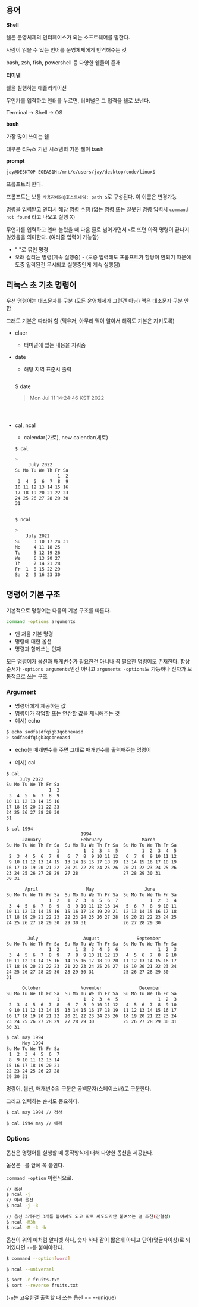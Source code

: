 ## 용어

**Shell**

쉘은 운영체제의 인터페이스가 되는 소프트웨어를 말한다.

사람이 읽을 수 있는 언어를 운영체제에게 번역해주는 것

bash, zsh, fish, powershell 등 다양한 쉘들이 존재



**터미널**

쉘을 실행하는 애플리케이션

무언가를 입력하고 엔터를 누르면, 터미널은 그 입력을 쉘로 보낸다.



Terminal -> Shell -> OS



**bash**

가장 많이 쓰이는 쉘

대부분 리눅스 기반 시스템의 기본 쉘이 bash



**prompt**

```bash
jay@DESKTOP-EOEAS1M:/mnt/c/users/jay/desktop/code/linux$ 
```

프롬프트라 한다.

프롬프트는 보통 `사용자네임@호스트네임: path $`로 구성된다. 이 이름은 변경가능

명령을 입력받고 엔터시 해당 명령 수행 (없는 명령 또는 잘못된 명령 입력시 `command not found` 라고 나오고 실행 X)

무언가를 입력하고 엔터 눌렀을 때 다음 줄로 넘어가면서 `>`로 뜨면 아직 명령이 끝나지 않았음을 의미한다. (여러줄 입력이 가능함)

- " "로 묶인 명령
- 오래 걸리는 명령(계속 실행중) - (도중 입력해도 프롬프트가 할당이 안되기 때문에 도중 입력된건 무시되고 실행중인게 계속 실행됨)



## 리눅스 초 기초 명령어

우선 명령어는 대소문자를 구분 (모든 운영체제가 그런건 아님)
맥은 대소문자 구분 안함

그래도 기본은 따라야 함 (맥유저, 아무리 맥이 알아서 해줘도 기본은 지키도록)



- claer

  - 터미널에 있는 내용을 지워줌

  

- date
  - 해당 지역 표준시 출력

	```bash
  $ date
	
	> Mon Jul 11 14:24:46 KST 2022
	```



- cal, ncal

  - calendar(가로), new calendar(세로)

  ```bash
  $ cal
  
  >
       July 2022
  Su Mo Tu We Th Fr Sa
                  1  2
   3  4  5  6  7  8  9
  10 11 12 13 14 15 16
  17 18 19 20 21 22 23
  24 25 26 27 28 29 30
  31
  
  
  $ ncal
  
  >
      July 2022
  Su     3 10 17 24 31
  Mo     4 11 18 25
  Tu     5 12 19 26
  We     6 13 20 27
  Th     7 14 21 28
  Fr  1  8 15 22 29
  Sa  2  9 16 23 30
  ```

  

## 명령어 기본 구조

기본적으로 명령어는 다음의 기본 구조를 따른다.

```bash
command -options arguments
```

- 맨 처음 기본 명령
- 명령에 대한 옵션
- 명령과 함께쓰는 인자

모든 명령어가 옵션과 매개변수가 필요한건 아니나 꼭 필요한 명령어도 존재한다.
항상 순서가 `-options arguments`인건 아니고 `arguments -options`도 가능하나 전자가 보통적으로 쓰는 구조

### Argument

- 명령어에게 제공하는 값
- 명령어가 작업할 또는 연산할 값을 제시해주는 것
- 예시) echo

```bash
$ echo sodfasdfqigb3qobneoasd
> sodfasdfqigb3qobneoasd
```

- echo는 매개변수를 주면 그대로 매개변수를 출력해주는 명령어

- 예시) cal

```bash
$ cal
     July 2022
Su Mo Tu We Th Fr Sa
                1  2
 3  4  5  6  7  8  9
10 11 12 13 14 15 16
17 18 19 20 21 22 23
24 25 26 27 28 29 30
31

$ cal 1994
                            1994
      January               February               March
Su Mo Tu We Th Fr Sa  Su Mo Tu We Th Fr Sa  Su Mo Tu We Th Fr Sa
                   1         1  2  3  4  5         1  2  3  4  5
 2  3  4  5  6  7  8   6  7  8  9 10 11 12   6  7  8  9 10 11 12
 9 10 11 12 13 14 15  13 14 15 16 17 18 19  13 14 15 16 17 18 19
16 17 18 19 20 21 22  20 21 22 23 24 25 26  20 21 22 23 24 25 26
23 24 25 26 27 28 29  27 28                 27 28 29 30 31
30 31

       April                  May                   June
Su Mo Tu We Th Fr Sa  Su Mo Tu We Th Fr Sa  Su Mo Tu We Th Fr Sa
                1  2   1  2  3  4  5  6  7            1  2  3  4
 3  4  5  6  7  8  9   8  9 10 11 12 13 14   5  6  7  8  9 10 11
10 11 12 13 14 15 16  15 16 17 18 19 20 21  12 13 14 15 16 17 18
17 18 19 20 21 22 23  22 23 24 25 26 27 28  19 20 21 22 23 24 25
24 25 26 27 28 29 30  29 30 31              26 27 28 29 30


        July                 August              September
Su Mo Tu We Th Fr Sa  Su Mo Tu We Th Fr Sa  Su Mo Tu We Th Fr Sa
                1  2      1  2  3  4  5  6               1  2  3
 3  4  5  6  7  8  9   7  8  9 10 11 12 13   4  5  6  7  8  9 10
10 11 12 13 14 15 16  14 15 16 17 18 19 20  11 12 13 14 15 16 17
17 18 19 20 21 22 23  21 22 23 24 25 26 27  18 19 20 21 22 23 24
24 25 26 27 28 29 30  28 29 30 31           25 26 27 28 29 30
31

      October               November              December
Su Mo Tu We Th Fr Sa  Su Mo Tu We Th Fr Sa  Su Mo Tu We Th Fr Sa
                   1         1  2  3  4  5               1  2  3
 2  3  4  5  6  7  8   6  7  8  9 10 11 12   4  5  6  7  8  9 10
 9 10 11 12 13 14 15  13 14 15 16 17 18 19  11 12 13 14 15 16 17
16 17 18 19 20 21 22  20 21 22 23 24 25 26  18 19 20 21 22 23 24
23 24 25 26 27 28 29  27 28 29 30           25 26 27 28 29 30 31
30 31

$ cal may 1994
      May 1994
Su Mo Tu We Th Fr Sa
 1  2  3  4  5  6  7
 8  9 10 11 12 13 14
15 16 17 18 19 20 21
22 23 24 25 26 27 28
29 30 31
```



명령어, 옵션, 매개변수의 구분은 공백문자(스페이스바)로 구분한다.

그리고 입력하는 순서도 중요하다.

```bash
$ cal may 1994 // 정상

$ cal 1994 may // 에러
```



### Options

옵션은 명령어를 실행할 때 동작방식에 대해 다양한 옵션을 제공한다.

옵션은 `-`를 앞에 꼭 붙인다.

`command -option` 이런식으로.



```bash
// 옵션
$ ncal -j
// 여러 옵션
$ ncal -j -3

// 옵션 3개주면 3개를 붙여써도 되고 따로 써도되지만 붙여쓰는 걸 추천(간결성)
$ ncal -M3h
$ ncal -M -3 -h
```



옵션이 위의 예처럼 알파벳 하나, 숫자 하나 같이 짧은게 아니고 단어(몇글자이상)로 되어있다면 `--`를 붙여야한다. 

```bash
$ command --option[word]

$ ncal --universal

$ sort -r fruits.txt
$ sort --reverse fruits.txt
```

(`-u`는 고유한걸 출력할 때 쓰는 옵션 == --unique)
